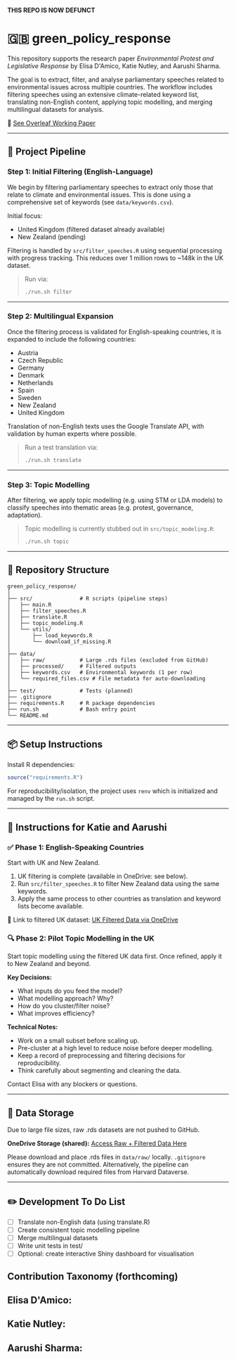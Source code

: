 **THIS REPO IS NOW DEFUNCT**

# 🇬🇧 green_policy_response

This repository supports the research paper _Environmental Protest and Legislative Response_ by Elisa D'Amico, Katie Nutley, and Aarushi Sharma.

The goal is to extract, filter, and analyse parliamentary speeches related to environmental issues across multiple countries. The workflow includes filtering speeches using an extensive climate-related keyword list, translating non-English content, applying topic modelling, and merging multilingual datasets for analysis.

📄 [See Overleaf Working Paper](https://www.overleaf.com/project/5729675688svrsgshpjvgn#28fbc3)

---

## 🔁 Project Pipeline

### Step 1: Initial Filtering (English-Language)

We begin by filtering parliamentary speeches to extract only those that relate to climate and environmental issues. This is done using a comprehensive set of keywords (see `data/keywords.csv`). 

Initial focus:  
- United Kingdom (filtered dataset already available)  
- New Zealand (pending)

Filtering is handled by `src/filter_speeches.R` using sequential processing with progress tracking. This reduces over 1 million rows to ~148k in the UK dataset.

> Run via:
> ```bash
> ./run.sh filter
> ```

---

### Step 2: Multilingual Expansion

Once the filtering process is validated for English-speaking countries, it is expanded to include the following countries:

- Austria  
- Czech Republic  
- Germany  
- Denmark  
- Netherlands  
- Spain  
- Sweden  
- New Zealand  
- United Kingdom

Translation of non-English texts uses the Google Translate API, with validation by human experts where possible.

> Run a test translation via:
> ```bash
> ./run.sh translate
> ```

---

### Step 3: Topic Modelling

After filtering, we apply topic modelling (e.g. using STM or LDA models) to classify speeches into thematic areas (e.g. protest, governance, adaptation).

> Topic modelling is currently stubbed out in `src/topic_modeling.R`:
> ```bash
> ./run.sh topic
> ```

---

## 📁 Repository Structure

```
green_policy_response/
│
├── src/               # R scripts (pipeline steps)
│   ├── main.R
│   ├── filter_speeches.R
│   ├── translate.R
│   ├── topic_modeling.R
│   └── utils/
│       ├── load_keywords.R
│       └── download_if_missing.R
│
├── data/
│   ├── raw/           # Large .rds files (excluded from GitHub)
│   ├── processed/     # Filtered outputs
│   ├── keywords.csv   # Environmental keywords (1 per row)
│   └── required_files.csv # File metadata for auto-downloading
│
├── test/              # Tests (planned)
├── .gitignore
├── requirements.R     # R package dependencies
├── run.sh             # Bash entry point
└── README.md
```

---

## 📦 Setup Instructions

Install R dependencies:

```r
source("requirements.R")
```

For reproducibility/isolation, the project uses `renv` which is initialized and managed by the `run.sh` script.

---

## 🧾 Instructions for Katie and Aarushi

### ✅ Phase 1: English-Speaking Countries

Start with UK and New Zealand.

1. UK filtering is complete (available in OneDrive: see below).
2. Run `src/filter_speeches.R` to filter New Zealand data using the same keywords.
3. Apply the same process to other countries as translation and keyword lists become available.

📎 Link to filtered UK dataset:
[UK Filtered Data via OneDrive](https://1drv.ms/f/c/605baf58dcdf9007/Et31dgk3_qFGqOZd09CTbbwBdOFHJQOdem-p2aj9JxmQgA?e=Kz9Af3)

### 🔍 Phase 2: Pilot Topic Modelling in the UK

Start topic modelling using the filtered UK data first. Once refined, apply it to New Zealand and beyond.

**Key Decisions:**
- What inputs do you feed the model?
- What modelling approach? Why?
- How do you cluster/filter noise?
- What improves efficiency?

**Technical Notes:**
- Work on a small subset before scaling up.
- Pre-cluster at a high level to reduce noise before deeper modelling.
- Keep a record of preprocessing and filtering decisions for reproducibility.
- Think carefully about segmenting and cleaning the data.

Contact Elisa with any blockers or questions.

---

## 🧊 Data Storage

Due to large file sizes, raw .rds datasets are not pushed to GitHub.

**OneDrive Storage (shared):**
[Access Raw + Filtered Data Here](https://1drv.ms/f/c/605baf58dcdf9007/Et31dgk3_qFGqOZd09CTbbwBdOFHJQOdem-p2aj9JxmQgA?e=Kz9Af3)

Please download and place .rds files in `data/raw/` locally. `.gitignore` ensures they are not committed. Alternatively, the pipeline can automatically download required files from Harvard Dataverse.

---

## ✏️ Development To Do List

- [ ] Translate non-English data (using translate.R)
- [ ] Create consistent topic modelling pipeline
- [ ] Merge multilingual datasets
- [ ] Write unit tests in test/
- [ ] Optional: create interactive Shiny dashboard for visualisation

## Contribution Taxonomy (forthcoming)

**Elisa D'Amico:** 
-

**Katie Nutley:**
- 

**Aarushi Sharma:** 
-
